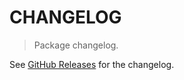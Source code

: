 # CHANGELOG

> Package changelog.

See [GitHub Releases](https://github.com/stdlib-js/assert-has-symbol-support/releases) for the changelog.